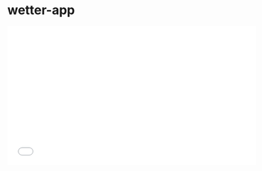 # wetter-app

<iframe width="560" height="315" src="./img/Bildschirmaufzeichnung vom 02.06.2024, 19:28:05.webm" frameborder="0"  allow="accelerometer; autoplay; clipboard-write; encrypted-media; gyroscope; picture-in-picture" allowfullscreen></iframe>
